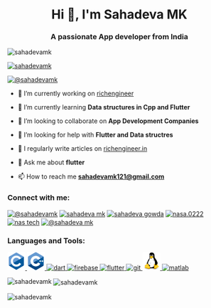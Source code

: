 <h1 align="center">Hi 👋, I'm Sahadeva MK</h1>
<h3 align="center">A passionate App developer from India</h3>

<p align="left"> <img src="https://komarev.com/ghpvc/?username=sahadevamk&label=Profile%20views&color=0e75b6&style=flat" alt="sahadevamk" /> </p>

<p align="left"> <a href="https://github.com/ryo-ma/github-profile-trophy"><img src="https://github-profile-trophy.vercel.app/?username=sahadevamk" alt="sahadevamk" /></a> </p>

<p align="left"> <a href="https://twitter.com/@sahadevamk" target="blank"><img src="https://img.shields.io/twitter/follow/@sahadevamk?logo=twitter&style=for-the-badge" alt="@sahadevamk" /></a> </p>

- 🔭 I’m currently working on [richengineer](richengineer.in)

- 🌱 I’m currently learning **Data structures in Cpp and Flutter**

- 👯 I’m looking to collaborate on **App Development Companies**

- 🤝 I’m looking for help with **Flutter and Data structres**

- 📝 I regularly write articles on [richengineer.in](richengineer.in)

- 💬 Ask me about **flutter**

- 📫 How to reach me **sahadevamk121@gmail.com**

<h3 align="left">Connect with me:</h3>
<p align="left">
<a href="https://twitter.com/@sahadevamk" target="blank"><img align="center" src="https://raw.githubusercontent.com/rahuldkjain/github-profile-readme-generator/master/src/images/icons/Social/twitter.svg" alt="@sahadevamk" height="30" width="40" /></a>
<a href="https://linkedin.com/in/sahadeva mk" target="blank"><img align="center" src="https://raw.githubusercontent.com/rahuldkjain/github-profile-readme-generator/master/src/images/icons/Social/linked-in-alt.svg" alt="sahadeva mk" height="30" width="40" /></a>
<a href="https://fb.com/sahadeva gowda" target="blank"><img align="center" src="https://raw.githubusercontent.com/rahuldkjain/github-profile-readme-generator/master/src/images/icons/Social/facebook.svg" alt="sahadeva gowda" height="30" width="40" /></a>
<a href="https://instagram.com/nasa.0222" target="blank"><img align="center" src="https://raw.githubusercontent.com/rahuldkjain/github-profile-readme-generator/master/src/images/icons/Social/instagram.svg" alt="nasa.0222" height="30" width="40" /></a>
<a href="https://www.youtube.com/c/nas tech" target="blank"><img align="center" src="https://raw.githubusercontent.com/rahuldkjain/github-profile-readme-generator/master/src/images/icons/Social/youtube.svg" alt="nas tech" height="30" width="40" /></a>
<a href="https://www.hackerearth.com/@sahadeva mk" target="blank"><img align="center" src="https://raw.githubusercontent.com/rahuldkjain/github-profile-readme-generator/master/src/images/icons/Social/hackerearth.svg" alt="@sahadeva mk" height="30" width="40" /></a>
</p>

<h3 align="left">Languages and Tools:</h3>
<p align="left"> <a href="https://www.cprogramming.com/" target="_blank" rel="noreferrer"> <img src="https://raw.githubusercontent.com/devicons/devicon/master/icons/c/c-original.svg" alt="c" width="40" height="40"/> </a> <a href="https://www.w3schools.com/cpp/" target="_blank" rel="noreferrer"> <img src="https://raw.githubusercontent.com/devicons/devicon/master/icons/cplusplus/cplusplus-original.svg" alt="cplusplus" width="40" height="40"/> </a> <a href="https://dart.dev" target="_blank" rel="noreferrer"> <img src="https://www.vectorlogo.zone/logos/dartlang/dartlang-icon.svg" alt="dart" width="40" height="40"/> </a> <a href="https://firebase.google.com/" target="_blank" rel="noreferrer"> <img src="https://www.vectorlogo.zone/logos/firebase/firebase-icon.svg" alt="firebase" width="40" height="40"/> </a> <a href="https://flutter.dev" target="_blank" rel="noreferrer"> <img src="https://www.vectorlogo.zone/logos/flutterio/flutterio-icon.svg" alt="flutter" width="40" height="40"/> </a> <a href="https://git-scm.com/" target="_blank" rel="noreferrer"> <img src="https://www.vectorlogo.zone/logos/git-scm/git-scm-icon.svg" alt="git" width="40" height="40"/> </a> <a href="https://www.linux.org/" target="_blank" rel="noreferrer"> <img src="https://raw.githubusercontent.com/devicons/devicon/master/icons/linux/linux-original.svg" alt="linux" width="40" height="40"/> </a> <a href="https://www.mathworks.com/" target="_blank" rel="noreferrer"> <img src="https://upload.wikimedia.org/wikipedia/commons/2/21/Matlab_Logo.png" alt="matlab" width="40" height="40"/> </a> </p>

<p><img align="left" src="https://github-readme-stats.vercel.app/api/top-langs?username=sahadevamk&show_icons=true&locale=en&layout=compact" alt="sahadevamk" /></p>

<p>&nbsp;<img align="center" src="https://github-readme-stats.vercel.app/api?username=sahadevamk&show_icons=true&locale=en" alt="sahadevamk" /></p>

<p><img align="center" src="https://github-readme-streak-stats.herokuapp.com/?user=sahadevamk&" alt="sahadevamk" /></p>
